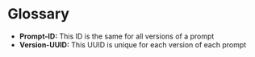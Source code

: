 # Glossary

- **Prompt-ID:** This ID is the same for all versions of a prompt
- **Version-UUID:** This UUID is unique for each version of each prompt